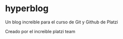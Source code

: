 # hyperblog
Un blog increible para el curso de Git y Github de Platzi


Creado por el increible platzi team
